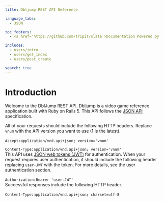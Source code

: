 ```yaml
---
title: Dbljump REST API Reference

language_tabs:
  - JSON

toc_footers:
  - <a href='https://github.com/tripit/slate'>Documentation Powered by Slate</a>

includes:
  - users/intro
  - users/get_index
  - users/post_create

search: true
---
```


# Introduction

Welcome to the DblJump REST API. Dbljump is a video game reference application built with Ruby on Rails 5. This API follows the [JSON API](http://jsonapi.org) specification.

<aside class="notice">
All of your requests should include the following HTTP headers. Replace <code>vnum</code> with the API version you want to use (1 is the latest).<br /><br />
<code>Accept:application/vnd.api+json; version='vnum'<br />
Content-Type:application/vnd.api+json; version='vnum'</code></aside>

<aside class="notice">
This API uses <a href="https://jwt.io" target="_blank">JSON web tokens (JWT)</a> for authentication. When your request requires user authentication, it should include the following header replacing <code>user-JWT</code> with the token. For more details, see the user authentication section.<br /><br />
<code>Authorization:Bearer 'user-JWT'</code></aside>

<aside class="notice">
Successful responses  include the following HTTP header.<br /><br />
<code>Content-Type:application/vnd.api+json; charset=utf-8</code></aside>
